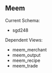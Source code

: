 ## Meem

Current Schema:

- sgd248

Dependent Views:

- meem_merchant
- meem_output
- meem_recipe
- meem_trade
